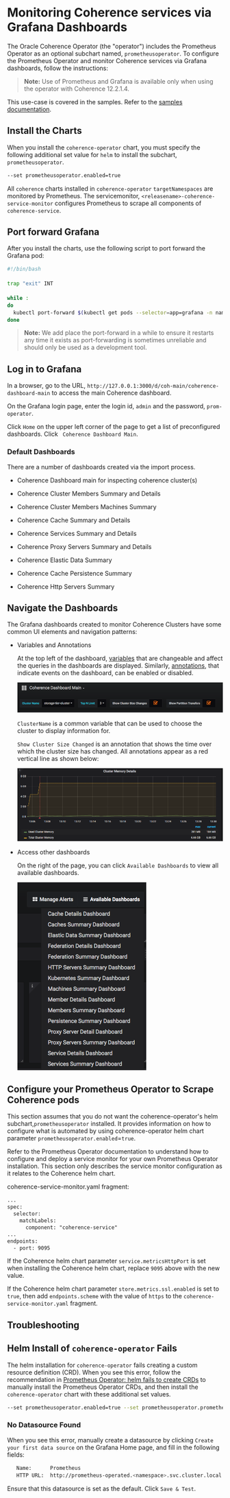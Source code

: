 

# Monitoring Coherence services via Grafana Dashboards

The Oracle Coherence Operator (the "operator") includes the Prometheus Operator as an optional subchart named, `prometheusoperator`.
To configure the Prometheus Operator and monitor Coherence services via Grafana dashboards, follow the instructions:

> **Note:** Use of Prometheus and Grafana is available only when using the
> operator with Coherence 12.2.1.4.


This use-case is covered in the samples. Refer to the [samples documentation](docs/samples/operator/metrics/enable-metrics/).

## Install the Charts

When you install the `coherence-operator` chart, you must specify the following
additional set value for `helm` to install the subchart, `prometheusoperator`.

```bash
--set prometheusoperator.enabled=true
```

All `coherence` charts installed in `coherence-operator` `targetNamespaces` are monitored by
Prometheus. The servicemonitor, `<releasename>-coherence-service-monitor`
configures Prometheus to scrape all components of `coherence-service`.


## Port forward Grafana

After you install the charts, use the following script to port forward the Grafana pod:

```bash
#!/bin/bash

trap "exit" INT

while :
do
  kubectl port-forward $(kubectl get pods --selector=app=grafana -n namespace --output=jsonpath="{.items..metadata.name}") -n namespace 3000:3000
done
```

> **Note:** We add place the port-forward in a while to ensure it restarts any time it exists as
> port-forwarding is sometimes unreliable and should only be used as a development tool.

## Log in to Grafana

In a browser, go to the URL, `http://127.0.0.1:3000/d/coh-main/coherence-dashboard-main` to access the main Coherence dashboard.

On the Grafana login page, enter the login id, `admin` and the password, `prom-operator`.

Click `Home` on the upper left corner of the page to get a list of preconfigured dashboards.
Click ` Coherence Dashboard Main`.


### Default Dashboards

There are a number of dashboards created via the import process.

* Coherence Dashboard main for inspecting coherence cluster(s)

* Coherence Cluster Members Summary and Details

* Coherence Cluster Members Machines Summary

* Coherence Cache Summary and Details

* Coherence Services Summary and Details

* Coherence Proxy Servers Summary and Details

* Coherence Elastic Data Summary

* Coherence Cache Persistence Summary

* Coherence Http Servers Summary

## Navigate the Dashboards

The Grafana dashboards created to monitor Coherence Clusters have some common UI elements and navigation patterns:

* Variables and Annotations

   At the top left of the dashboard,  [variables](https://grafana.com/docs/reference/templating/) that are changeable and affect the
   queries in the dashboards are displayed. Similarly, [annotations](https://grafana.com/docs/reference/annotations/), that
   indicate events on the dashboard, can be enabled or disabled.

   ![Variables and Annotations](img/variables-and-annotations.png)

   `ClusterName` is a common variable that can be used to choose the cluster to display information for.

   `Show Cluster Size Changed` is an annotation that shows the time over which the cluster size has changed. All
   annotations appear as a red vertical line as shown below:

   ![Show Cluster Size Changed Annotation](img/annotation.png)

* Access other dashboards

   On the right of the page, you can click `Available Dashboards` to view all available dashboards.

   ![All Dashboards](img/all-dashboards.png)

## Configure your Prometheus Operator to Scrape Coherence pods

This section assumes that you do not want the coherence-operator's helm subchart,`prometheusoperator` installed.
It provides information on how to configure what is automated by using coherence-operator helm chart parameter
`prometheusoperator.enabled`=`true`.

Refer to the Prometheus Operator documentation to understand how to configure and deploy a service monitor for
your own Prometheus Operator installation. This section only describes the service monitor configuration as it
relates to the Coherence helm chart.

coherence-service-monitor.yaml fragment:
```
...
spec:
  selector:
    matchLabels:
      component: "coherence-service"
...      
endpoints:
  - port: 9095
```

If the Coherence helm chart parameter `service.metricsHttpPort` is set when installing the Coherence helm chart,
replace `9095` above with the new value.

If the Coherence helm chart parameter `store.metrics.ssl.enabled` is set to `true`, then add  `endpoints.scheme` with the value of `https`
to the `coherence-service-monitor.yaml` fragment.

## Troubleshooting

## Helm Install of `coherence-operator` Fails

The helm installation for `coherence-operator` fails creating a custom resource definition (CRD). When you see this error, follow the recommendation in [Prometheus Operator: helm fails to create CRDs](https://github.com/helm/charts/tree/master/stable/prometheus-operator#user-content-helm-fails-to-create-crds)
to manually install the Prometheus Operator CRDs, and then install the `coherence-operator` chart with these additional set values.

```bash
--set prometheusoperator.enabled=true --set prometheusoperator.prometheusOperator.createCustomResource=false
```

### No Datasource Found

When you see this error, manually create a datasource by clicking `Create your first data source` on the Grafana Home page, and fill in the following fields:

```bash
   Name:      Prometheus
   HTTP URL:  http://prometheus-operated.<namespace>.svc.cluster.local:9090
```
Ensure that this datasource is set as the default.
Click `Save & Test`.

